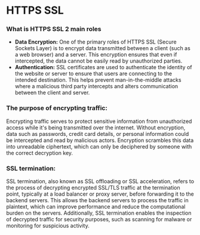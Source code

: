 # HTTPS SSL

### What is HTTPS SSL 2 main roles
- **Data Encryption:** One of the primary roles of HTTPS SSL (Secure Sockets Layer) is to encrypt data transmitted between a client (such as a web browser) and a server. This encryption ensures that even if intercepted, the data cannot be easily read by unauthorized parties.
- **Authentication:** SSL certificates are used to authenticate the identity of the website or server to ensure that users are connecting to the intended destination. This helps prevent man-in-the-middle attacks where a malicious third party intercepts and alters communication between the client and server.

### The purpose of encrypting traffic:
Encrypting traffic serves to protect sensitive information from unauthorized access while it's being transmitted over the internet. Without encryption, data such as passwords, credit card details, or personal information could be intercepted and read by malicious actors. Encryption scrambles this data into unreadable ciphertext, which can only be deciphered by someone with the correct decryption key.

### SSL termination:
SSL termination, also known as SSL offloading or SSL acceleration, refers to the process of decrypting encrypted SSL/TLS traffic at the termination point, typically at a load balancer or proxy server, before forwarding it to the backend servers. This allows the backend servers to process the traffic in plaintext, which can improve performance and reduce the computational burden on the servers. Additionally, SSL termination enables the inspection of decrypted traffic for security purposes, such as scanning for malware or monitoring for suspicious activity.